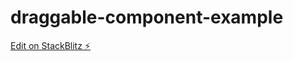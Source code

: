 # draggable-component-example

[Edit on StackBlitz ⚡️](https://stackblitz.com/edit/angular-ivy-qn6olu)